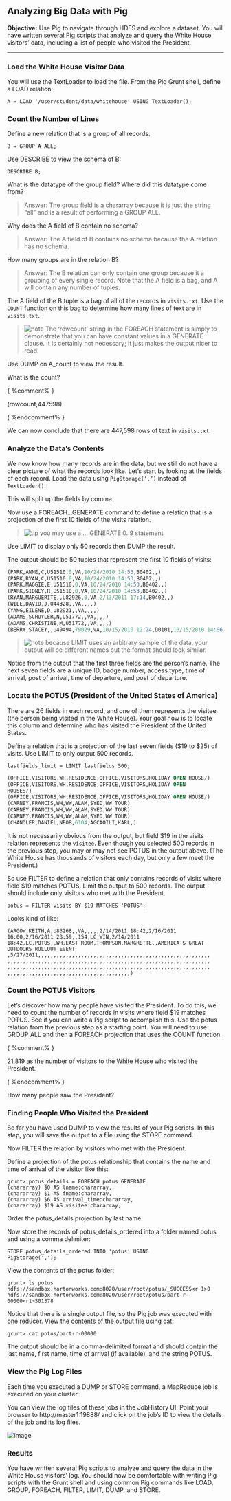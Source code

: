 ## Analyzing Big Data with Pig

**Objective:** Use Pig to navigate through HDFS and explore a dataset. You will have written several Pig scripts that analyze and query the White House visitors’ data, including a list of
people who visited the President.

---

### Load the White House Visitor Data

You will use the TextLoader to load the file. From the Pig Grunt
shell, define a LOAD relation:

```
A = LOAD '/user/student/data/whitehouse' USING TextLoader();
```

### Count the Number of Lines

Define a new relation that is a group of all records.

```
B = GROUP A ALL;
```

Use DESCRIBE to view the schema of B:

```
DESCRIBE B;
```

What is the datatype of the group field? 
Where did this datatype come from? 

> Answer: The group field is a chararray because it is just the string “all”
and is a result of performing a GROUP ALL.

Why does the A field of B contain no schema? 

> Answer: The A field of B contains no schema because the A relation has
no schema.

How many groups are in the relation B? 

> Answer: The B relation can only contain one group because it a
grouping of every single record. Note that the A field is a bag, and A will
contain any number of tuples.

The A field of the B tuple is a bag of all of the records in `visits.txt`. Use the
`COUNT` function on this bag to determine how many lines of text are in
`visits.txt`.

> ![note](https://user-images.githubusercontent.com/558905/40528492-37597500-5fbf-11e8-96a1-f4d206df64ab.png) The ‘rowcount’ string in the FOREACH statement is simply to demonstrate
that you can have constant values in a GENERATE clause. It is certainly not
necessary; it just makes the output nicer to read.

Use DUMP on A_count to view the result.

What is the count?

{ %comment% }

(rowcount,447598)

( %endcomment% }

We can now conclude that there are 447,598 rows of text in `visits.txt`.

### Analyze the Data’s Contents

We now know how many records are in the data, but we still do not have
a clear picture of what the records look like. Let’s start by looking at the
fields of each record. Load the data using `PigStorage(‘,’)` instead of
`TextLoader()`.

This will split up the fields by comma.

Now use a FOREACH...GENERATE command to define a relation that is a
projection of the first 10 fields of the visits relation.

> ![tip](https://user-images.githubusercontent.com/558905/40528496-37bfadac-5fbf-11e8-8b5a-8bea2634f284.png) you may use a ... GENERATE $0..$9 statement

Use LIMIT to display only 50 records then DUMP the result.

The output should be 50 tuples that represent the first 10 fields of visits:

```sql
(PARK,ANNE,C,U51510,0,VA,10/24/2010 14:53,B0402,,)
(PARK,RYAN,C,U51510,0,VA,10/24/2010 14:53,B0402,,)
(PARK,MAGGIE,E,U51510,0,VA,10/24/2010 14:53,B0402,,)
(PARK,SIDNEY,R,U51510,0,VA,10/24/2010 14:53,B0402,,)
(RYAN,MARGUERITE,,U82926,0,VA,2/13/2011 17:14,B0402,,)
(WILE,DAVID,J,U44328,,VA,,,,)
(YANG,EILENE,D,U82921,,VA,,,,)
(ADAMS,SCHUYLER,N,U51772,,VA,,,,)
(ADAMS,CHRISTINE,M,U51772,,VA,,,,)
(BERRY,STACEY,,U49494,79029,VA,10/15/2010 12:24,D0101,10/15/2010 14:06,D1S)
```


> ![note](https://user-images.githubusercontent.com/558905/40528492-37597500-5fbf-11e8-96a1-f4d206df64ab.png) because LIMIT uses an arbitrary sample of the data, your output will be
different names but the format should look similar.

Notice from the output that the first three fields are the person’s name.
The next seven fields are a unique ID, badge number, access type, time
of arrival, post of arrival, time of departure, and post of departure.

### Locate the POTUS (President of the United States of America)

There are 26 fields in each record, and one of them represents the visitee
(the person being visited in the White House). Your goal now is to locate
this column and determine who has visited the President of the United
States. 

Define a relation that is a projection of the last seven fields ($19
to $25) of visits. Use LIMIT to only output 500 records.

```
lastfields_limit = LIMIT lastfields 500;
```

```sql
(OFFICE,VISITORS,WH,RESIDENCE,OFFICE,VISITORS,HOLIDAY OPEN HOUSE/)
(OFFICE,VISITORS,WH,RESIDENCE,OFFICE,VISITORS,HOLIDAY OPEN
HOUSES/)
(OFFICE,VISITORS,WH,RESIDENCE,OFFICE,VISITORS,HOLIDAY OPEN HOUSE/)
(CARNEY,FRANCIS,WH,WW,ALAM,SYED,WW TOUR)
(CARNEY,FRANCIS,WH,WW,ALAM,SYED,WW TOUR)
(CARNEY,FRANCIS,WH,WW,ALAM,SYED,WW TOUR)
(CHANDLER,DANIEL,NEOB,6104,AGCAOILI,KARL,)
```

It is not necessarily obvious from the output, but field $19 in the visits
relation represents the `visitee`. Even though you selected 500 records in
the previous step, you may or may not see POTUS in the output above.
(The White House has thousands of visitors each day, but only a few
meet the President.)

So use FILTER to define a relation that only contains records of visits where
field $19 matches POTUS. Limit the output to 500 records. The output should include only visitors who met with the President. 

```
potus = FILTER visits BY $19 MATCHES 'POTUS';
```

Looks kind of like:

```
(ARGOW,KEITH,A,U83268,,VA,,,,,2/14/2011 18:42,2/16/2011
16:00,2/16/2011 23:59,,154,LC,WIN,2/14/2011
18:42,LC,POTUS,,WH,EAST ROOM,THOMPSON,MARGRETTE,,AMERICA'S GREAT
OUTDOORS ROLLOUT EVENT
,5/27/2011,,,,,,,,,,,,,,,,,,,,,,,,,,,,,,,,,,,,,,,,,,,,,,,,,,,,,,,,
,,,,,,,,,,,,,,,,,,,,,,,,,,,,,,,,,,,,,,,,,,,,,,,,,,,,,,,,,,,,,,,,,,
,,,,,,,,,,,,,,,,,,,,,,,,,,,,,,,,,,,,,,,,,,,,,,,,,,,,,,,,,,,,,,,,,,
,,,,,,,,,,,,,,,,,,,,,,,,,,,,,,,,,,,,,,,,)
```

### Count the POTUS Visitors

Let’s discover how many people have visited the President. To do this,
we need to count the number of records in visits where field $19
matches POTUS. See if you can write a Pig script to accomplish this. Use
the potus relation from the previous step as a starting point. You will
need to use GROUP ALL and then a FOREACH projection that uses the COUNT
function.

{ %comment% }

21,819 as the number of visitors to the
White House who visited the President.

( %endcomment% }

How many people saw the President?

### Finding People Who Visited the President

So far you have used DUMP to view the results of your Pig scripts. In this
step, you will save the output to a file using the STORE command.

Now FILTER the relation by visitors who met with the President.

Define a projection of the potus relationship that contains the name and
time of arrival of the visitor like this:

```
grunt> potus_details = FOREACH potus GENERATE
(chararray) $0 AS lname:chararray,
(chararray) $1 AS fname:chararray,
(chararray) $6 AS arrival_time:chararray,
(chararray) $19 AS visitee:chararray;
```

Order the potus_details projection by last name.

Now store the records of potus_details_ordered into a folder named potus
and using a comma delimiter:

```
STORE potus_details_ordered INTO 'potus' USING
PigStorage(',');
```

View the contents of the potus folder:

```
grunt> ls potus
hdfs://sandbox.hortonworks.com:8020/user/root/potus/_SUCCESS<r 1>0
hdfs://sandbox.hortonworks.com:8020/user/root/potus/part-r-00000<r1>501378
```

Notice that there is a single output file, so the Pig job was executed with
one reducer. View the contents of the output file using cat:

```
grunt> cat potus/part-r-00000
```

The output should be in a comma-delimited format and should contain
the last name, first name, time of arrival (if available), and the string
POTUS.

### View the Pig Log Files

Each time you executed a DUMP or STORE command, a MapReduce job is
executed on your cluster.

You can view the log files of these jobs in the JobHistory UI. Point your
browser to http://master1:19888/ and click on the job’s ID to view the details of the job and its log files.

![image](https://user-images.githubusercontent.com/558905/55203355-6950d380-51a1-11e9-8351-7044f35853d7.png)

### Results

You have written several Pig scripts to analyze and query the data in the White House
visitors’ log. You should now be comfortable with writing Pig scripts with the Grunt
shell and using common Pig commands like LOAD, GROUP, FOREACH, FILTER, LIMIT,
DUMP, and STORE.


